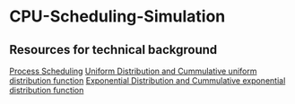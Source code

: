 # CPU-Scheduling-Simulation

## Resources for technical background
[Process Scheduling](https://www.cs.rutgers.edu/~pxk/416/notes/07-scheduling.html#:~:text=When%20an%20I%2FO%20request,placed%20on%20the%20run%20queue)
[Uniform Distribution and Cummulative uniform distribution function](https://online.stat.psu.edu/stat414/lesson/14/14.6)
[Exponential Distribution and Cummulative exponential distribution function](https://online.stat.psu.edu/stat414/lesson/15/15.1)
